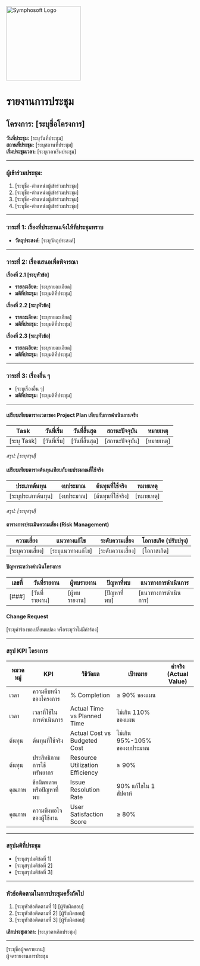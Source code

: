 <img src="https://www.symphosoft.com/logo/symphosoftLogo.png" alt="Symphosoft Logo" width="200"/>

# รายงานการประชุม

## โครงการ: [ระบุชื่อโครงการ]
**วันที่ประชุม:** [ระบุวันที่ประชุม]  
**สถานที่ประชุม:** [ระบุสถานที่ประชุม]  
**เริ่มประชุมเวลา:** [ระบุเวลาเริ่มประชุม]

---

### ผู้เข้าร่วมประชุม:
1. [ระบุชื่อ-ตำแหน่งผู้เข้าร่วมประชุม]
2. [ระบุชื่อ-ตำแหน่งผู้เข้าร่วมประชุม]
3. [ระบุชื่อ-ตำแหน่งผู้เข้าร่วมประชุม]
4. [ระบุชื่อ-ตำแหน่งผู้เข้าร่วมประชุม]

---

### วาระที่ 1: เรื่องที่ประธานแจ้งให้ที่ประชุมทราบ
- **วัตถุประสงค์:** [ระบุวัตถุประสงค์]

---

### วาระที่ 2: เรื่องเสนอเพื่อพิจารณา

**เรื่องที่ 2.1 [ระบุหัวข้อ]**  
- **รายละเอียด:** [ระบุรายละเอียด]  
- **มติที่ประชุม:** [ระบุมติที่ประชุม]

**เรื่องที่ 2.2 [ระบุหัวข้อ]**  
- **รายละเอียด:** [ระบุรายละเอียด]  
- **มติที่ประชุม:** [ระบุมติที่ประชุม]

**เรื่องที่ 2.3 [ระบุหัวข้อ]**  
- **รายละเอียด:** [ระบุรายละเอียด]  
- **มติที่ประชุม:** [ระบุมติที่ประชุม]

---

### วาระที่ 3: เรื่องอื่น ๆ  
- [ระบุเรื่องอื่น ๆ]  
- **มติที่ประชุม:** [ระบุมติที่ประชุม]

---

#### เปรียบเทียบตารางเวลาของ Project Plan เทียบกับการดำเนินงานจริง  

| Task                  | วันที่เริ่ม    | วันที่สิ้นสุด  | สถานะปัจจุบัน        | หมายเหตุ      |
|-----------------------|----------------|-----------------|----------------------|---------------|
| [ระบุ Task]          | [วันที่เริ่ม] | [วันที่สิ้นสุด] | [สถานะปัจจุบัน]     | [หมายเหตุ]    |

*สรุป: [ระบุสรุป]*

#### เปรียบเทียบตารางต้นทุนเทียบกับงบประมาณที่ใช้จริง  

| ประเภทต้นทุน          | งบประมาณ       | ต้นทุนที่ใช้จริง  | หมายเหตุ      |
|-----------------------|----------------|-------------------|---------------|
| [ระบุประเภทต้นทุน]   | [งบประมาณ]    | [ต้นทุนที่ใช้จริง] | [หมายเหตุ]    |

*สรุป: [ระบุสรุป]*

#### ตารางการประเมินความเสี่ยง (Risk Management)  

| ความเสี่ยง             | แนวทางแก้ไข              | ระดับความเสี่ยง | โอกาสเกิด (ปรับปรุง) |
|-----------------------|-------------------------|----------------|--------------------|
| [ระบุความเสี่ยง]      | [ระบุแนวทางแก้ไข]      | [ระดับความเสี่ยง] | [โอกาสเกิด]        |

#### ปัญหาระหว่างดำเนินโครงการ  

| เลขที่  | วันที่รายงาน   | ผู้พบรายงาน           | ปัญหาที่พบ               | แนวทางการดำเนินการ         |
|--------|---------------|-----------------------|-------------------------|--------------------------|
| [###]  | [วันที่รายงาน] | [ผู้พบรายงาน]        | [ปัญหาที่พบ]            | [แนวทางการดำเนินการ]     |

#### Change Request  
[ระบุคำร้องขอเปลี่ยนแปลง หรือระบุว่าไม่มีคำร้อง]

---
  
### สรุป KPI โครงการ  
  
| หมวดหมู่ | KPI                          | วิธีวัดผล                                  | เป้าหมาย                      | ค่าจริง (Actual Value)         |
|----------|-------------------------------|-------------------------------------------|-------------------------------|--------------------------------|
| เวลา      | ความคืบหน้าของโครงการ        | % Completion                              | ≥ 90% ของแผน                  |                                |
| เวลา      | เวลาที่ใช้ในการดำเนินการ      | Actual Time vs Planned Time               | ไม่เกิน 110% ของแผน          |                                |
| ต้นทุน    | ต้นทุนที่ใช้จริง             | Actual Cost vs Budgeted Cost              | ไม่เกิน 95%-105% ของงบประมาณ |                                |
| ต้นทุน    | ประสิทธิภาพการใช้ทรัพยากร    | Resource Utilization Efficiency           | ≥ 90%                         |                                |
| คุณภาพ    | ข้อผิดพลาดหรือปัญหาที่พบ     | Issue Resolution Rate                     | 90% แก้ไขใน 1 สัปดาห์         |                                |
| คุณภาพ    | ความพึงพอใจของผู้ใช้งาน      | User Satisfaction Score                   | ≥ 80%                         |                                |  
  
  
---  

### สรุปมติที่ประชุม  
- [ระบุสรุปมติข้อที่ 1]  
- [ระบุสรุปมติข้อที่ 2]  
- [ระบุสรุปมติข้อที่ 3]

---

### หัวข้อติดตามในการประชุมครั้งถัดไป
1. [ระบุหัวข้อติดตามที่ 1] [ผู้รับผิดชอบ]  
2. [ระบุหัวข้อติดตามที่ 2] [ผู้รับผิดชอบ]  
3. [ระบุหัวข้อติดตามที่ 3] [ผู้รับผิดชอบ]  

**เลิกประชุมเวลา:** [ระบุเวลาเลิกประชุม]

---

[ระบุชื่อผู้จดรายงาน]  
ผู้จดรายงานการประชุม